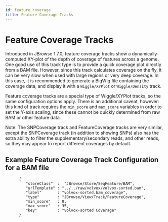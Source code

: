 ```yaml
---
id: feature_coverage
title: Feature Coverage Tracks
---
```


# Feature Coverage Tracks

Introduced in JBrowse 1.7.0, feature coverage tracks show a dynamically-computed XY-plot of the depth of coverage of features across a genome. One good use of this track type is to provide a quick coverage plot directly from a BAM file. However, since this track calculates coverage on the fly, it can be very slow when used with large regions or very deep coverage. In this case, it is recommended to generate a BigWig file containing the coverage data, and display it with a `Wiggle/XYPlot` or `Wiggle/Density` track.

Feature coverage tracks are a special type of Wiggle/XYPlot tracks, so the same configuration options apply. There is an additional caveat, however: this kind of track requires the `min_score` and `max_score` variables in order to set the Y-axis scaling, since these cannot be quickly determined from raw BAM or other feature data.

Note: The SNPCoverage track and FeatureCoverage tracks are very similar, except the SNPCoverage track (in addition to showing SNPs) also has the extra ability to filter the supplementary/secondary reads, and other reads, so they may appear to report different coverages by default.

## Example Feature Coverage Track Configuration for a BAM file

```{.javascript}
      {
         "storeClass"  :  "JBrowse/Store/SeqFeature/BAM",
         "urlTemplate" : "../../raw/volvox/volvox-sorted.bam",
         "label"       : "volvox-sorted.bam_coverage",
         "type"        : "JBrowse/View/Track/FeatureCoverage",
         "min_score"   : 0,
         "max_score"   : 35,
         "key"         : "volvox-sorted Coverage"
      }
```
